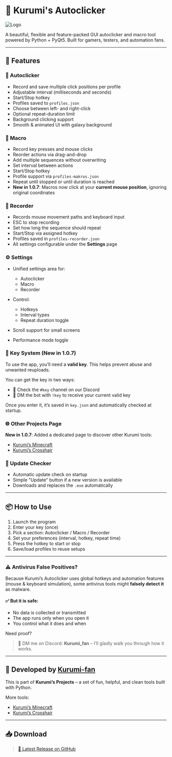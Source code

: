 # 💠 Kurumi's Autoclicker

![Logo](https://imgur.com/b4c8SL1.png)

A beautiful, flexible and feature-packed GUI autoclicker and macro tool powered by Python + PyQt5. Built for gamers, testers, and automation fans.

---

## 🚀 Features

### 🎯 Autoclicker

* Record and save multiple click positions per profile
* Adjustable interval (milliseconds and seconds)
* Start/Stop hotkey
* Profiles saved to `profiles.json`
* Choose between left- and right-click
* Optional repeat-duration limit
* Background clicking support
* Smooth & animated UI with galaxy background

### 🧠 Macro

* Record key presses and mouse clicks
* Reorder actions via drag-and-drop
* Add multiple sequences without overwriting
* Set interval between actions
* Start/Stop hotkey
* Profile support via `profiles-makros.json`
* Repeat until stopped or until duration is reached
* **New in 1.0.7**: Macros now click at your **current mouse position**, ignoring original coordinates

### 🎥 Recorder

* Records mouse movement paths and keyboard input
* ESC to stop recording
* Set how long the sequence should repeat
* Start/Stop via assigned hotkey
* Profiles saved in `profiles-recorder.json`
* All settings configurable under the **Settings** page

### ⚙️ Settings

* Unified settings area for:

  * Autoclicker
  * Macro
  * Recorder
* Control:

  * Hotkeys
  * Interval types
  * Repeat duration toggle
* Scroll support for small screens
* Performance mode toggle

### 🔑 Key System (New in 1.0.7)

To use the app, you’ll need a **valid key**. This helps prevent abuse and unwanted reuploads.

You can get the key in two ways:

* 📌 Check the `#key` channel on our Discord
* 🤖 DM the bot with `!key` to receive your current valid key

Once you enter it, it’s saved in `key.json` and automatically checked at startup.

### 🌐 Other Projects Page

**New in 1.0.7**: Added a dedicated page to discover other Kurumi tools:

* [Kurumi’s Minecraft](https://github.com/Kurumi-fan/Kurumi-s-minecraft)
* [Kurumi’s Crosshair](https://github.com/Kurumi-fan/Kurumi-s-Crosshair)

### 🔔 Update Checker

* Automatic update check on startup
* Simple "Update" button if a new version is available
* Downloads and replaces the `.exe` automatically

---

## 📦 How to Use

1. Launch the program
2. Enter your key (once)
3. Pick a section: Autoclicker / Macro / Recorder
4. Set your preferences (interval, hotkey, repeat time)
5. Press the hotkey to start or stop
6. Save/load profiles to reuse setups

---

### ⚠️ Antivirus False Positives?

Because Kurumi’s Autoclicker uses global hotkeys and automation features (mouse & keyboard simulation), some antivirus tools might **falsely detect it** as malware.

#### ✅ But it is safe:

* No data is collected or transmitted
* The app runs only when you open it
* You control what it does and when

Need proof?

> 💬 DM me on Discord: **Kurumi\_fan** – I’ll gladly walk you through how it works.

---

## 👤 Developed by [Kurumi-fan](https://github.com/Kurumi-fan)

This is part of **Kurumi’s Projects** – a set of fun, helpful, and clean tools built with Python.

More tools:

* [Kurumi’s Minecraft](https://github.com/Kurumi-fan/Kurumi-s-minecraft)
* [Kurumi’s Crosshair](https://github.com/Kurumi-fan/Kurumi-s-Crosshair)

---

## 📥 Download

> [📁 Latest Release on GitHub](https://github.com/Kurumi-fan/Kurumi-s-autoclicker/releases)
